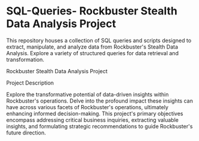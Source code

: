 # SQL-Queries- Rockbuster Stealth Data Analysis Project
This repository houses a collection of SQL queries and scripts designed to extract, manipulate, and analyze data from Rockbuster's Stealth Data Analysis. Explore a variety of structured queries for data retrieval and transformation.

Rockbuster Stealth Data Analysis Project

Project Description

Explore the transformative potential of data-driven insights within Rockbuster's operations. Delve into the profound impact these insights can have across various facets of Rockbuster's operations, ultimately enhancing informed decision-making. This project's primary objectives encompass addressing critical business inquiries, extracting valuable insights, and formulating strategic recommendations to guide Rockbuster's future direction. 
